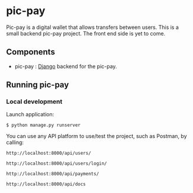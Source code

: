 # pic-pay
Pic-pay is a digital wallet that allows transfers between users. This is a small backend pic-pay project. The front end side is yet to come.

## Components

- pic-pay : [Django](https://www.djangoproject.com/) backend for the pic-pay.

## Running pic-pay
### Local development

Launch application:

```
$ python manage.py runserver
```
You can use any API platform to use/test the project, such as Postman, by calling:
```
http://localhost:8000/api/users/
```

```
http://localhost:8000/api/users/login/
```

```
http://localhost:8000/api/payments/
```

```
http://localhost:8000/api/docs
```
